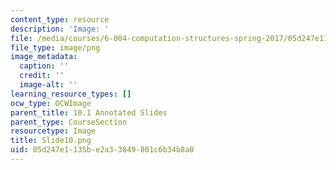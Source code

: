 ```yaml
---
content_type: resource
description: 'Image: '
file: /media/courses/6-004-computation-structures-spring-2017/05d247e1135be2a33849801c6b34b8a0_Slide10.png
file_type: image/png
image_metadata:
  caption: ''
  credit: ''
  image-alt: ''
learning_resource_types: []
ocw_type: OCWImage
parent_title: 10.1 Annotated Slides
parent_type: CourseSection
resourcetype: Image
title: Slide10.png
uid: 05d247e1-135b-e2a3-3849-801c6b34b8a0
---
```

